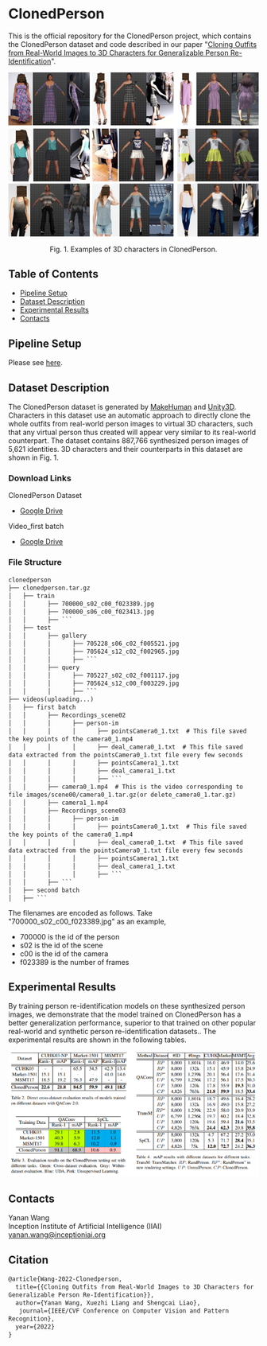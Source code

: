 # ClonedPerson
This is the official repository for the ClonedPerson project, which contains the ClonedPerson dataset and code described in our paper "[Cloning Outfits from Real-World Images to 3D Characters for Generalizable Person Re-Identification](https://arxiv.org/pdf/2204.02611.pdf)". 

<p align="center"><img width=700 src="/img/irregular.png"></p>
<p align="center">Fig. 1. Examples of 3D characters in ClonedPerson.</p>

## Table of Contents

- [Pipeline Setup](#pipeline-setup)
- [Dataset Description](#dataset-description)
- [Experimental Results](#experimental-results)
- [Contacts](#contacts)

## Pipeline Setup

Please see [here](https://github.com/Yanan-Wang-cs/ClonedPerson/tree/main/pipeline).

## Dataset Description

The ClonedPerson dataset is generated by [MakeHuman](http://www.makehumancommunity.org/) and [Unity3D](https://unity.com/). Characters in this dataset use an automatic approach to directly clone the whole outfits from real-world person images to virtual 3D characters, such that any virtual person thus created will appear very similar to its real-world counterpart. The dataset contains 887,766 synthesized person images of 5,621 identities. 3D characters and their counterparts in this dataset are shown in Fig. 1.

### Download Links
<!-- Due to the large amount of data, currently only the image used in the experiments of our paper is provided in Google Drive, including 477,555 images (The video is uploading). Images include images and key points position. They can be downloaded from the following links. -->
<!-- All data is provided in Baidu Yun Drive, including videos and images (The video is uploading).   -->

<!-- * [Baidu Yun Drive](https://pan.baidu.com/s/1nfjRzNmxMKddYmVALoXfNw) (code: v6mt) -->
ClonedPerson Dataset
* [Google Drive](https://drive.google.com/file/d/1XIzGv022n_eu7di4Y0egPjUOFsSgmNjL/view?usp=sharing)

Video_first batch
* [Google Drive](https://drive.google.com/drive/folders/1mUR6lmSzSS6i6eF2qR-qiPUxngcnKJoe?usp=sharing)


### File Structure
```shell
clonedperson
├── clonedperson.tar.gz
│   ├── train
│   │      ├── 700000_s02_c00_f023389.jpg
│   │      ├── 700000_s06_c00_f023413.jpg
│   │      ├── ```
│   ├── test
│   │      ├── gallery
│   │      │      ├── 705228_s06_c02_f005521.jpg
│   │      │      ├── 705624_s12_c02_f002965.jpg
│   │      │      ├── ```
│   │      ├── query
│   │      │      ├── 705227_s02_c02_f001117.jpg
│   │      │      ├── 705624_s12_c00_f003229.jpg
│   │      │      ├── ```
├── videos(uploading...)
│   ├── first batch
│   │      ├── Recordings_scene02
│   │      │      ├── person-im
│   │      │      │      ├── pointsCamera0_1.txt  # This file saved the key points of the camera0_1.mp4
│   │      │      │      ├── deal_camera0_1.txt  # This file saved data extracted from the pointsCamera0_1.txt file every few seconds
│   │      │      │      ├── pointsCamera1_1.txt  
│   │      │      │      ├── deal_camera1_1.txt  
│   │      │      │      ├── ```
│   │      ├── camera0_1.mp4  # This is the video corresponding to file images/scene00/camera0_1.tar.gz(or delete_camera0_1.tar.gz)
│   │      ├── camera1_1.mp4
│   │      ├── Recordings_scene03
│   │      │      ├── person-im
│   │      │      │      ├── pointsCamera0_1.txt  # This file saved the key points of the camera0_1.mp4
│   │      │      │      ├── deal_camera0_1.txt  # This file saved data extracted from the pointsCamera0_1.txt file every few seconds
│   │      │      │      ├── pointsCamera1_1.txt  
│   │      │      │      ├── deal_camera1_1.txt  
│   │      │      │      ├── ```
│   │      ├── ```
│   ├── second batch
│   ├── ```
```
The filenames are encoded as follows. Take "700000_s02_c00_f023389.jpg" as an example,
*  700000 is the id of the person
*  s02   is the id of the scene
*  c00   is the id of the camera
*  f023389   is the number of frames

<!-- camera*_*_point.txt Data format: image name, the upper left corner of the video x, the upper left corner of the video y, the lower right corner of the video x, the lower right corner of the video y, the distance of head point in the image from the upper left corner x (The following distances are from the upper left corner), the distance y of head point in the image, left shoulder distance x, left shoulder distance y, right shoulder x, right shoulder y, left hand x, left hand y, right hand x, right hand y, left foot x, left foot y, right foot x, right foot y -->


## Experimental Results

By training person re-identification models on these synthesized person images, we demonstrate that the model trained on ClonedPerson has a better generalization performance, superior to that trained on other popular real-world and synthetic person re-identification datasets.. The experimental results are shown in the following tables.

<p align="center"><img width=1000 src="/img/experiments.png"> </p>


## Contacts

Yanan Wang  
Inception Institute of Artificial Intelligence (IIAI)  
yanan.wang@inceptioniai.org

## Citation

```
@article{Wang-2022-Clonedperson,
  title={{Cloning Outfits from Real-World Images to 3D Characters for Generalizable Person Re-Identification}},
  author={Yanan Wang, Xuezhi Liang and Shengcai Liao},
   journal={IEEE/CVF Conference on Computer Vision and Pattern Recognition},
  year={2022}
}
```
